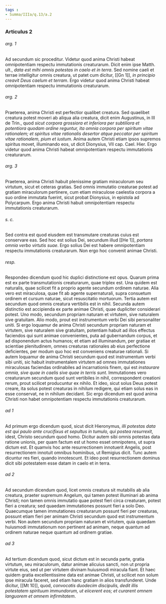```yaml
---
tags : 
- Summa/IIIa/q.13/a.2
---
```


### Articulus 2

###### arg. 1
Ad secundum sic proceditur. Videtur quod anima Christi habeat omnipotentiam respectu immutationis creaturarum. Dicit enim ipse Matth. ult., *data est mihi omnis potestas in caelo et in terra*. Sed nomine caeli et terrae intelligitur omnis creatura, ut patet cum dicitur, [[Gn 1]], *in principio creavit Deus caelum et terram*. Ergo videtur quod anima Christi habeat omnipotentiam respectu immutationis creaturarum.

###### arg. 2
Praeterea, anima Christi est perfectior qualibet creatura. Sed quaelibet creatura potest moveri ab aliqua alia creatura, dicit enim Augustinus, in III de Trin., quod *sicut corpora grossiora et inferiora per subtiliora et potentiora quodam ordine reguntur, ita omnia corpora per spiritum vitae rationalem; et spiritus vitae rationalis desertor atque peccator per spiritum vitae rationalem, pium et iustum*. Anima autem Christi etiam ipsos supremos spiritus movet, illuminando eos, ut dicit Dionysius, VII cap. Cael. Hier. Ergo videtur quod anima Christi habeat omnipotentiam respectu immutationis creaturarum.

###### arg. 3
Praeterea, anima Christi habuit plenissime gratiam miraculorum seu virtutum, sicut et ceteras gratias. Sed omnis immutatio creaturae potest ad gratiam miraculorum pertinere, cum etiam miraculose caelestia corpora a suo ordine immutata fuerint, sicut probat Dionysius, in epistola ad Polycarpum. Ergo anima Christi habuit omnipotentiam respectu immutationis creaturarum.

###### s. c.
Sed contra est quod eiusdem est transmutare creaturas cuius est conservare eas. Sed hoc est solius Dei, secundum illud [[He 1]], *portans omnia verbo virtutis suae*. Ergo solius Dei est habere omnipotentiam respectu immutationis creaturarum. Non ergo hoc convenit animae Christi.

###### resp.
Respondeo dicendum quod hic duplici distinctione est opus. Quarum prima est ex parte transmutationis creaturarum, quae triplex est. Una quidem est naturalis, quae scilicet fit a proprio agente secundum ordinem naturae. Alia vero est miraculosa, quae fit ab agente supernaturali, supra consuetum ordinem et cursum naturae, sicut resuscitatio mortuorum. Tertia autem est secundum quod omnis creatura vertibilis est in nihil. Secunda autem distinctio est accipienda ex parte animae Christi, quae dupliciter considerari potest. Uno modo, secundum propriam naturam et virtutem, sive naturalem sive gratuitam. Alio modo, prout est instrumentum verbi Dei sibi personaliter uniti. Si ergo loquamur de anima Christi secundum propriam naturam et virtutem, sive naturalem sive gratuitam, potentiam habuit ad illos effectus faciendos qui sunt animae convenientes, puta ad gubernandum corpus, et ad disponendum actus humanos; et etiam ad illuminandum, per gratiae et scientiae plenitudinem, omnes creaturas rationales ab eius perfectione deficientes, per modum quo hoc est conveniens creaturae rationali. Si autem loquamur de anima Christi secundum quod est instrumentum verbi sibi uniti, sic habuit instrumentalem virtutem ad omnes immutationes miraculosas faciendas ordinabiles ad incarnationis finem, qui est *instaurare omnia, sive quae in caelis sive quae in terris sunt*. Immutationes vero creaturarum secundum quod sunt vertibiles in nihil, correspondent creationi rerum, prout scilicet producuntur ex nihilo. Et ideo, sicut solus Deus potest creare, ita solus potest creaturas in nihilum redigere, qui etiam solus eas in esse conservat, ne in nihilum decidant. Sic ergo dicendum est quod anima Christi non habet omnipotentiam respectu immutationis creaturarum.

###### ad 1
Ad primum ergo dicendum quod, sicut dicit Hieronymus, *illi potestas data est qui paulo ante crucifixus et sepultus in tumulo, qui postea resurrexit*, idest, Christo secundum quod homo. Dicitur autem sibi omnis potestas data ratione unionis, per quam factum est ut homo esset omnipotens, ut supra dictum est. Et quamvis hoc ante resurrectionem innotuerit Angelis, post resurrectionem innotuit omnibus hominibus, ut Remigius dicit. Tunc autem dicuntur res fieri, quando innotescunt. Et ideo post resurrectionem dominus dicit sibi potestatem esse datam in caelo et in terra.

###### ad 2
Ad secundum dicendum quod, licet omnis creatura sit mutabilis ab alia creatura, praeter supremum Angelum, qui tamen potest illuminari ab anima Christi; non tamen omnis immutatio quae potest fieri circa creaturam, potest fieri a creatura; sed quaedam immutationes possunt fieri a solo Deo. Quaecumque tamen immutationes creaturarum possunt fieri per creaturas, possunt etiam fieri per animam Christi secundum quod est instrumentum verbi. Non autem secundum propriam naturam et virtutem, quia quaedam huiusmodi immutationum non pertinent ad animam, neque quantum ad ordinem naturae neque quantum ad ordinem gratiae.

###### ad 3
Ad tertium dicendum quod, sicut dictum est in secunda parte, gratia virtutum, seu miraculorum, datur animae alicuius sancti, non ut propria virtute eius, sed ut per virtutem divinam huiusmodi miracula fiant. Et haec quidem gratia excellentissime data est animae Christi, ut scilicet non solum ipse miracula faceret, sed etiam hanc gratiam in alios transfunderet. Unde dicitur, [[Mt 10]], quod, *convocatis duodecim discipulis, dedit illis potestatem spirituum immundorum, ut eiicerent eos; et curarent omnem languorem et omnem infirmitatem*.

